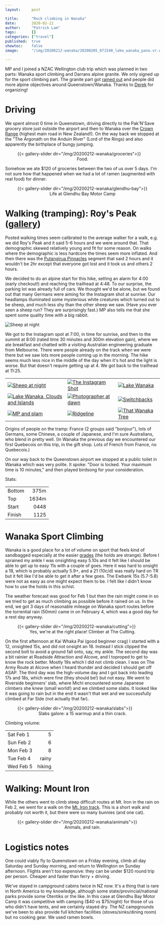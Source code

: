 ```yaml
---
layout:     post

title:      "Rock climbing in Wanaka"
date:       2020-02-12
author:     "Patrick Lam"
tags:       []
categories: ["travel"]
published:  true
showtoc:    false
image:      "/img/20200212-wanaka/20200205_071540_lake_wanaka_pano.vr.webp"

---
```


MP and I joined a NZAC Wellington club trip which was planned in two parts: Wanaka sport climbing and Darrans alpine granite. We only signed up for the sport climbing part. The granite part got <a href="https://www.stuff.co.nz/travel/destinations/nz/119370864/fiordland-still-open-for-visitors-after-days-of-damaging-rainfall">rained out</a> and people did more alpine objectives around Queenstown/Wanaka. Thanks to <a href="https://dirtbagdispatches.com/about/">Derek</a> for organizing!

# Driving

We spent almost 0 time in Queenstown, driving directly to the Pak'N'Save grocery store just outside the airport and then to Wanaka over the <a href="https://www.newzealand.com/au/feature/the-crown-range/">Crown Range</a> (highest main road in New Zealand!). On the way back we stopped at the "The Argonath on the Anduin River" (Lord of the Rings) and also apparently the birthplace of bungy jumping.

<figure>
{{< gallery-slider dir="/img/20200212-wanaka/groceries">}}
<figcaption style="text-align:center">Food.</figcaption>
</figure>

Somehow we ate $120 of groceries between the two of us over 5 days. I'm not sure how that happened when we had a lot of ramen (augmented with real food) for dinner.


<figure>
{{< gallery-slider dir="/img/20200212-wanaka/glendhu-bay">}}
<figcaption style="text-align:center">Life at Glendhu Bay Motor Camp</figcaption>
</figure>

# Walking (tramping): Roy's Peak (<a href="https://gallery.patricklam.ca/index.php?/category/1212">gallery</a>)

Posted walking times seem calibrated to the average walker for a walk, e.g. we did Roy's Peak and it said 5-6 hours and we were around that. That demographic skewed relatively young and fit for some reason. On walks where the demographic is less hardcore the times seem more inflated. And then there was the <a href="https://www.doc.govt.nz/parks-and-recreation/places-to-go/wairarapa/places/putangirua-pinnacles-scenic-reserve/things-to-do/pinnacles-track/">Putangirua Pinnacles</a> segment that said 2 hours and it wouldn't be 2hr except that everyone got lost and it took us and others 2 hours.

We decided to do an alpine start for this hike, setting an alarm for 4:00 (early checkout!) and reaching the trailhead at 4:48. To our surprise, the parking lot was already full of cars. We thought we'd be alone, but we found out that many Germans were aiming for the Instagram shot at sunrise. Our headlamps illuminated some mysterious white creatures which turned out to be sheep, and much less shy than the other sheep we saw. (Have you ever seen a sheep run? They are surprisingly fast.) MP also tells me that she spent some quality time with a big rabbit.

<img alt="Sheep at night" src="https://gallery.patricklam.ca/i.php?/galleries/200205-roys-peak/02163_sheep-2s.JPG">

We got to the Instagram spot at 7:00, in time for sunrise, and then to the summit at 8:00 (rated time 30 minutes and 300m elevation gain), where we ate breakfast and chatted with a visiting Australian engineering graduate from Melbourne. There were people already on the track when we were there but we saw lots more people coming up in the morning. The hike seems much less nice in the middle of the day when it's hot and the light is worse. But that doesn't require getting up at 4. We got back to the trailhead at 11:25.

<table>
<tr>
 <td><a href="https://gallery.patricklam.ca/picture.php?/14366/category/1402"><img alt="Sheep at night" src="https://gallery.patricklam.ca/i.php?/galleries/2002-queenstown-wanaka-with-nzac-wlg/200205-roys-peak/02228_coming_along_trail_at_sunrise-2s.JPG"></a></td>
 <td><a href="https://gallery.patricklam.ca/picture.php?/14385/category/1402"><img alt="The Instagram Shot" src="https://gallery.patricklam.ca/i.php?/galleries/2002-queenstown-wanaka-with-nzac-wlg/200205-roys-peak/02262_ig_shot_two-2s.JPG"></a></td>
 <td><a href="https://gallery.patricklam.ca/picture.php?/14381/category/1402"><img alt="Lake Wanaka" src="https://gallery.patricklam.ca/i.php?/galleries/2002-queenstown-wanaka-with-nzac-wlg/200205-roys-peak/02248_lake_wanaka_paddies-2s.JPG"></a></td>
</tr>
<tr>
 <td><a href="https://gallery.patricklam.ca/picture.php?/14380/category/1402"><img alt="Lake Wanaka, Clouds and Islands" src="https://gallery.patricklam.ca/i.php?/galleries/2002-queenstown-wanaka-with-nzac-wlg/200205-roys-peak/02243_lake_wanaka_islands_and_clouds-2s.JPG"></a></td>
 <td><a href="https://gallery.patricklam.ca/picture.php?/14430/category/1402"><img alt="Photographer at dawn" src="https://gallery.patricklam.ca/i.php?/galleries/2002-queenstown-wanaka-with-nzac-wlg/200205-roys-peak/20200205_071302_photographer_at_dawn-2s.jpg"></a></td>
 <td><a href="https://gallery.patricklam.ca/picture.php?/14399/category/1402"><img alt="Switchbacks" src="https://gallery.patricklam.ca/i.php?/galleries/2002-queenstown-wanaka-with-nzac-wlg/200205-roys-peak/02327_switchbacks_above_lake_wanaka-2s.JPG"></a></td>
</tr>
<tr>
 <td><a href="https://gallery.patricklam.ca/picture.php?/14393/category/1402"><img alt="MP and plam" src="https://gallery.patricklam.ca/_data/i/galleries/2002-queenstown-wanaka-with-nzac-wlg/200205-roys-peak/02312_mp_and_plam-2s.JPG"></a></td>
 <td><a href="https://gallery.patricklam.ca/picture.php?/14408/category/1402"><img alt="Ridgeline" src="https://gallery.patricklam.ca/i.php?/galleries/2002-queenstown-wanaka-with-nzac-wlg/200205-roys-peak/02364_ridges-2s.JPG"></a></td>
 <td><a href="https://gallery.patricklam.ca/picture.php?/14354/category/1404"><img alt="That Wanaka Tree" src="https://gallery.patricklam.ca/i.php?/galleries/2002-queenstown-wanaka-with-nzac-wlg/200205-roys-peak/02405_that_wanaka_tree-2s.JPG"></a></td>
</tr>
</table>

Origins of people on the tramp: France (2 groups said "bonjour"), lots of Germans, some Chinese, a couple of Japanese, and I'm sure Australians, who blend in pretty well. (In Wanaka the previous day we encountered our first Quebecois on this trip, in the gift shop. Lots of French from France, no Quebecois.)

On our way back to the Queenstown airport we stopped at a public toilet in Wanaka which was very polite. It spoke: "Door is locked. Your maximum time is 10 minutes," and then played birdsong for your consideration. 

Stats:

<style>
    th {
        display: none;
    }
</style>

|  |  |
| --- | ---:| 
| Bottom | 375m |
| Top    | 1634m |
| Start  | 0448  |
| Finish | 1125  |

# Wanaka Sport Climbing

Wanaka is a good place for a lot of volume on sport that feels kind of
sandbagged especially at the easier <a
href="https://www.mec.ca/en/explore/climbing-grade-conversion">grades</a>
(the holds are strange). Before I sprained my ankle I was onsighting
easy 5.10s and it felt like I should be able to get up to easy 11s
with a couple of goes. Here it was hard to onsight a 18, which is probably
actually 5.9+, and a 21 (10c/d) was really hard on TR but it felt like I'd
be able to get it after a few goes. The Ewbank 15s (5.7-5.8) were not
as easy as one might expect them to be. I felt like I didn't know how to
use the holds in this schist.

The weather forecast was good for Feb 1 but then the rain might come
in so we tried to get as much climbing as possible before it rained on
us. In the end, we got 3 days of reasonable mileage on Wanaka sport
routes before the torrential rain (50mm) came in on February 4, which
was a good day for a rest day anyway.

<figure>
{{< gallery-slider dir="/img/20200212-wanaka/cutting">}}
<figcaption style="text-align:center">Yes, we're at the right place! Climber at The Cutting.</figcaption>
</figure>

On the first afternoon at Kai Whaka Pai (good beginner crag) I started
with a 12, onsighted 15s, and did not onsight an 18. Instead I stick
clipped the second bolt to avoid a ground fall onto, say, my
ankle. The second day was a bit rainier at Roadside Attraction and
Alcove, and I toproped to get to know the rock better. Mostly 19s
which I did not climb clean. I was on The Army Route at Alcove when I
heard thunder and decided I should get off ASAP. The third day was the
high-volume day and I got back into leading 17s and 18s, which were
fine (they should be!)  but not easy. We went to Riverside beginners'
slab, where Michi encountered some Japanese climbers she knew (small
world!) and we climbed some slabs. It looked like it was going to rain
but in the end it wasn't that wet and we successfully climbed at Far
Side (not actually that far).


<figure>
{{< gallery-slider dir="/img/20200212-wanaka/slabs">}}
<figcaption style="text-align:center">Slabs galore: a 15 warmup and a thin crack.</figcaption>
</figure>

Climbing volume:

|  |  |
| --- | ---:| 
| Sat Feb 1 | 5 |
| Sun Feb 2 | 6 |
| Mon Feb 3 | 8 |
| Tue Feb 4 | rainy |
| Wed Feb 5 | hiking |

# Walking: Mount Iron

While the others went to climb steep difficult routes at Mt. Iron in
the rain on Feb 2, we went for a walk on the <a
href="https://www.doc.govt.nz/parks-and-recreation/places-to-go/otago/places/wanaka-area/things-to-do/mount-iron-track/">Mt. Iron
track</a>. This is a short walk and probably not worth it, but there
were so many bunnies (and one cat).

<figure>
{{< gallery-slider dir="/img/20200212-wanaka/animals">}}
<figcaption style="text-align:center">Animals, and rain.</figcaption>
</figure>

# Logistics notes

One could viably fly to Queenstown on a Friday evening, climb all day
Saturday and Sunday morning, and return to Wellington on Sunday
afternoon. Flights aren't too expensive: they can be under $120 round
trip per person. Cheaper and faster than ferry + driving.

We've stayed in campground cabins twice in NZ now. It's a thing that
is rare in North America to my knowledge, although some
state/provincial/national parks provide some Otentiks or the like. In
this case at Glendhu Bay Motor Camp it was competitive with camping
($40 vs $75/night) for those of us who didn't have tents, and we
certainly stayed dry. The NZ campgrounds we've been to also provide
full kitchen facilities (stoves/sinks/dining room) but no cooking gear. We used
ramen bowls.


